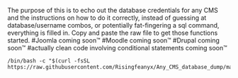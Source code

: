 
The purpose of this is to echo out the database credentials for any CMS and the instructions on how to do it correctly, instead of guessing at database/username combos, or potentially fat-fingering a sql command, everything is filled in. Copy and paste the raw file to get those functions started. 
	#Joomla coming soon™
	#Moodle coming soon™
	#Drupal coming soon™ 
	#actually clean code involving conditional statements coming soon™

```
/bin/bash -c "$(curl -fsSL https://raw.githubusercontent.com/Risingfeanyx/Any_CMS_database_dump/master/conditional.sh)"
```
